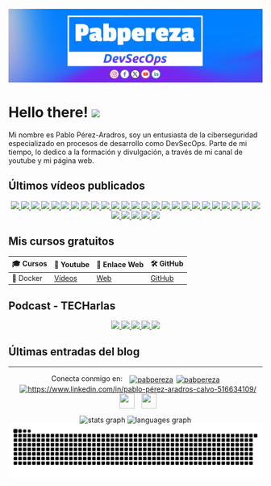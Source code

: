 ![](./static/img/banner_github.jpg)


# Hello there! <img src="https://media.giphy.com/media/hvRJCLFzcasrR4ia7z/giphy.gif" width="25px"> 

Mi nombre es Pablo Pérez-Aradros, soy un entusiasta de la ciberseguridad especializado en procesos de desarrollo como DevSecOps. Parte de mi tiempo, lo dedico a la formación y divulgación, a través de mi canal de youtube y mi página web. 

## Últimos vídeos publicados
<p align=center>

<a href='https://youtu.be/obALwLV-49U' target='_blank'>
  <img width='19%' src='https://img.youtube.com/vi/obALwLV-49U/mqdefault.jpg' />
</a>

<a href='https://youtu.be/AquOM-ISsnA' target='_blank'>
  <img width='19%' src='https://img.youtube.com/vi/AquOM-ISsnA/mqdefault.jpg' />
</a>

<a href='https://youtu.be/Xzz8_r48K74' target='_blank'>
  <img width='19%' src='https://img.youtube.com/vi/Xzz8_r48K74/mqdefault.jpg' />
</a>

<a href='https://youtu.be/ld-eeO2y6YI' target='_blank'>
  <img width='19%' src='https://img.youtube.com/vi/ld-eeO2y6YI/mqdefault.jpg' />
</a>

<a href='https://youtu.be/JgLxzj3MHEo' target='_blank'>
  <img width='19%' src='https://img.youtube.com/vi/JgLxzj3MHEo/mqdefault.jpg' />
</a>

<a href='https://youtu.be/JDH40u_UP4g' target='_blank'>
  <img width='19%' src='https://img.youtube.com/vi/JDH40u_UP4g/mqdefault.jpg' />
</a>

<a href='https://youtu.be/jNzz_4hMvsw' target='_blank'>
  <img width='19%' src='https://img.youtube.com/vi/jNzz_4hMvsw/mqdefault.jpg' />
</a>

<a href='https://youtu.be/kHFRjestCy8' target='_blank'>
  <img width='19%' src='https://img.youtube.com/vi/kHFRjestCy8/mqdefault.jpg' />
</a>

<a href='https://youtu.be/od3rUhL_P3Q' target='_blank'>
  <img width='19%' src='https://img.youtube.com/vi/od3rUhL_P3Q/mqdefault.jpg' />
</a>

<a href='https://youtu.be/zHJdDT7XWkc' target='_blank'>
  <img width='19%' src='https://img.youtube.com/vi/zHJdDT7XWkc/mqdefault.jpg' />
</a>

<a href='https://youtu.be/_mRuZts6zTs' target='_blank'>
  <img width='19%' src='https://img.youtube.com/vi/_mRuZts6zTs/mqdefault.jpg' />
</a>

<a href='https://youtu.be/1eXvWCevEiQ' target='_blank'>
  <img width='19%' src='https://img.youtube.com/vi/1eXvWCevEiQ/mqdefault.jpg' />
</a>

<a href='https://youtu.be/PT35LycAqTw' target='_blank'>
  <img width='19%' src='https://img.youtube.com/vi/PT35LycAqTw/mqdefault.jpg' />
</a>

<a href='https://youtu.be/DbpIpVFteKA' target='_blank'>
  <img width='19%' src='https://img.youtube.com/vi/DbpIpVFteKA/mqdefault.jpg' />
</a>

<a href='https://youtu.be/Gvt0iRxg99I' target='_blank'>
  <img width='19%' src='https://img.youtube.com/vi/Gvt0iRxg99I/mqdefault.jpg' />
</a>

<a href='https://youtu.be/qpTZlq6Q3fg' target='_blank'>
  <img width='19%' src='https://img.youtube.com/vi/qpTZlq6Q3fg/mqdefault.jpg' />
</a>

<a href='https://youtu.be/QVcLTxmcJ8s' target='_blank'>
  <img width='19%' src='https://img.youtube.com/vi/QVcLTxmcJ8s/mqdefault.jpg' />
</a>

<a href='https://youtu.be/zE8EVZ468qo' target='_blank'>
  <img width='19%' src='https://img.youtube.com/vi/zE8EVZ468qo/mqdefault.jpg' />
</a>

<a href='https://youtu.be/thqgLGMfsGw' target='_blank'>
  <img width='19%' src='https://img.youtube.com/vi/thqgLGMfsGw/mqdefault.jpg' />
</a>

<a href='https://youtu.be/0GsiBPVRMyI' target='_blank'>
  <img width='19%' src='https://img.youtube.com/vi/0GsiBPVRMyI/mqdefault.jpg' />
</a>

<a href='https://youtu.be/kWIesAUhLAg' target='_blank'>
  <img width='19%' src='https://img.youtube.com/vi/kWIesAUhLAg/mqdefault.jpg' />
</a>

<a href='https://youtu.be/6je3tV-_7I0' target='_blank'>
  <img width='19%' src='https://img.youtube.com/vi/6je3tV-_7I0/mqdefault.jpg' />
</a>

<a href='https://youtu.be/jqEmODnljYs' target='_blank'>
  <img width='19%' src='https://img.youtube.com/vi/jqEmODnljYs/mqdefault.jpg' />
</a>

<a href='https://youtu.be/eGZvo7AnO_U' target='_blank'>
  <img width='19%' src='https://img.youtube.com/vi/eGZvo7AnO_U/mqdefault.jpg' />
</a>

<a href='https://youtu.be/RAYPT3SBMBY' target='_blank'>
  <img width='19%' src='https://img.youtube.com/vi/RAYPT3SBMBY/mqdefault.jpg' />
</a>

<a href='https://youtu.be/cyK89jHB9JA' target='_blank'>
  <img width='19%' src='https://img.youtube.com/vi/cyK89jHB9JA/mqdefault.jpg' />
</a>

<a href='https://youtu.be/9sK_is8ufbk' target='_blank'>
  <img width='19%' src='https://img.youtube.com/vi/9sK_is8ufbk/mqdefault.jpg' />
</a>

<a href='https://youtu.be/p04dRcQh2VM' target='_blank'>
  <img width='19%' src='https://img.youtube.com/vi/p04dRcQh2VM/mqdefault.jpg' />
</a>

<a href='https://youtu.be/LmKN4NvpR-4' target='_blank'>
  <img width='19%' src='https://img.youtube.com/vi/LmKN4NvpR-4/mqdefault.jpg' />
</a>

<a href='https://youtu.be/XmGEMOgI9-g' target='_blank'>
  <img width='19%' src='https://img.youtube.com/vi/XmGEMOgI9-g/mqdefault.jpg' />
</a>

</p>

## Mis cursos gratuitos 
| 🎓 Cursos | 🎥 Youtube | 🔗 Enlace Web | 🛠️ GitHub | 
| --- | --- | --- | --- | 
| 🐳 Docker | [Vídeos](https://www.youtube.com/playlist?list=PLQhxXeq1oc2n7YnjRhq7qVMzZWtDY7Zz0) | [Web](https://pabpereza.dev/docs/Cursos/docker)  | [GitHub](https://github.com/pabpereza/pabpereza/tree/main/docs/Cursos/docker) | 


## Podcast - TECHarlas
<p align=center>

<a href='https://youtu.be/ZrLGYSUpDPM' target='_blank'>
  <img width='19%' src='https://img.youtube.com/vi/ZrLGYSUpDPM/mqdefault.jpg' />
</a>

<a href='https://youtu.be/csNytM7XFz4' target='_blank'>
  <img width='19%' src='https://img.youtube.com/vi/csNytM7XFz4/mqdefault.jpg' />
</a>

<a href='https://youtu.be/y_c_tPXusqM' target='_blank'>
  <img width='19%' src='https://img.youtube.com/vi/y_c_tPXusqM/mqdefault.jpg' />
</a>

<a href='https://youtu.be/JP7iyeiK6dg' target='_blank'>
  <img width='19%' src='https://img.youtube.com/vi/JP7iyeiK6dg/mqdefault.jpg' />
</a>

<a href='https://youtu.be/EBywodEM8TA' target='_blank'>
  <img width='19%' src='https://img.youtube.com/vi/EBywodEM8TA/mqdefault.jpg' />
</a>

</p>


## Últimas entradas del blog

---
<p align="center">
Conecta conmigo en:
<a href="https://twitter.com/pabpereza" target="_blank"><img align="center" src="https://cdn.iconscout.com/icon/free/png-256/free-twitter-x-9581782-7740647.png" alt="pabpereza" height="50" width="50" style="margin-left:10px" /></a>    
<a href="https://www.youtube.com/c/pabpereza" target="_blank"><img align="center" src="https://raw.githubusercontent.com/maurodesouza/profile-readme-generator/master/src/assets/icons/social/youtube/default.svg" alt="pabpereza" height="30" width="40" style="margin-left:2px" /></a>      
<a href="https://www.linkedin.com/in/pablo-pérez-aradros-calvo-516634109/" target="_blank"><img align="center" src="https://raw.githubusercontent.com/maurodesouza/profile-readme-generator/master/src/assets/icons/social/linkedin/default.svg" alt="https://www.linkedin.com/in/pablo-pérez-aradros-calvo-516634109/" height="30" width="40" style="margin-left:10px"/></a>   
<a href="https://www.tiktok.com/@pabpereza" target="_blank"><img align="center" src="https://www.edigitalagency.com.au/wp-content/uploads/TikTok-icon-glyph.png"  height="30" width="30" style="margin-left:10px"/></a>   
<a href="https://www.instagram.com/pabpereza/" target="_blank"><img align="center" src="https://raw.githubusercontent.com/maurodesouza/profile-readme-generator/master/src/assets/icons/social/instagram/default.svg"  height="30" width="30" style="margin-left:10px" /></a>
</p>

<div align="center">
  <img src="https://github-readme-stats.vercel.app/api?username=pabpereza&hide_title=false&hide_rank=false&show_icons=true&include_all_commits=true&count_private=true&disable_animations=false&theme=dracula&locale=en&hide_border=false&order=1" height="150" alt="stats graph"  />
  <img src="https://github-readme-stats.vercel.app/api/top-langs?username=pabpereza&locale=en&hide_title=false&layout=compact&card_width=320&langs_count=5&theme=dracula&hide_border=false&order=2" height="150" alt="languages graph"  />
</div>


<img src="https://raw.githubusercontent.com/pabpereza/pabpereza/output/snake.svg" alt="Snake animation" />

